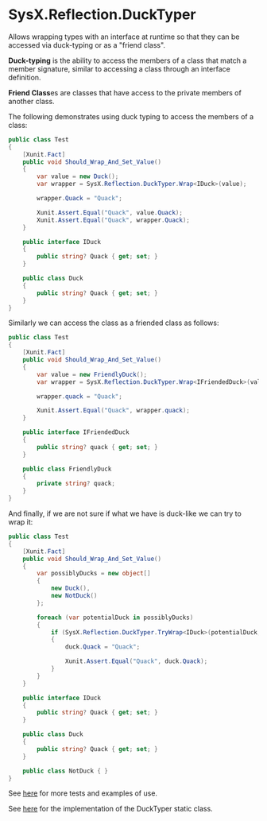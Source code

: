# SysX.Reflection.DuckTyper

Allows wrapping types with an interface at runtime so that they can be accessed via duck-typing or as a "friend class".

**Duck-typing** is the ability to access the members of a class that match a member signature, similar to accessing a class through an interface definition.

**Friend Class**es are classes that have access to the private members of another class.

The following demonstrates using duck typing to access the members of a class:

```csharp
public class Test
{
	[Xunit.Fact]
	public void Should_Wrap_And_Set_Value()
	{
		var value = new Duck();
		var wrapper = SysX.Reflection.DuckTyper.Wrap<IDuck>(value);

		wrapper.Quack = "Quack";

		Xunit.Assert.Equal("Quack", value.Quack);
		Xunit.Assert.Equal("Quack", wrapper.Quack);
	}

	public interface IDuck
	{
		public string? Quack { get; set; }
	}

	public class Duck
	{
		public string? Quack { get; set; }
	}
}
```

Similarly we can access the class as a friended class as follows:

```csharp
public class Test
{
	[Xunit.Fact]
	public void Should_Wrap_And_Set_Value()
	{
		var value = new FriendlyDuck();
		var wrapper = SysX.Reflection.DuckTyper.Wrap<IFriendedDuck>(value, includePrivateMembers: true);

		wrapper.quack = "Quack";

		Xunit.Assert.Equal("Quack", wrapper.quack);
	}

	public interface IFriendedDuck
	{
		public string? quack { get; set; }
	}

	public class FriendlyDuck
	{
		private string? quack;
	}
}
```

And finally, if we are not sure if what we have is duck-like we can try to wrap it:

```csharp
public class Test
{
	[Xunit.Fact]
	public void Should_Wrap_And_Set_Value()
	{
		var possiblyDucks = new object[]
		{
			new Duck(),
			new NotDuck()
		};

		foreach (var potentialDuck in possiblyDucks)
		{
			if (SysX.Reflection.DuckTyper.TryWrap<IDuck>(potentialDuck, out var duck))
			{
				duck.Quack = "Quack";

				Xunit.Assert.Equal("Quack", duck.Quack);
			}
		}
	}

	public interface IDuck
	{
		public string? Quack { get; set; }
	}

	public class Duck
	{
		public string? Quack { get; set; }
	}

	public class NotDuck { }
}
```

See [here](/src/Test_SysX/Reflection/DuckTyper) for more tests and examples of use.

See [here](/src/SysX/Reflection/DuckTyper.cs) for the implementation of the DuckTyper static class.
